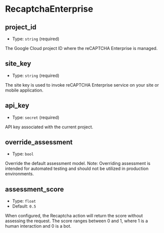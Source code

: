 
RecaptchaEnterprise
===================



project_id
----------

- Type: `string` (required)

The Google Cloud project ID where the reCAPTCHA Enterprise is managed.



site_key
--------

- Type: `string` (required)

The site key is used to invoke reCAPTCHA Enterprise service on your site or
mobile application.



api_key
-------

- Type: `secret` (required)

API key associated with the current project.



override_assessment
-------------------

- Type: `bool` 

Override the default assessment model. Note: Overriding assessment is intended
for automated testing and should not be utilized in production environments.



assessment_score
----------------

- Type: `float` 
- Default: `0.5`

When configured, the Recaptcha action will return the score without assessing
the request. The score ranges between 0 and 1, where 1 is a human interaction
and 0 is a bot.
